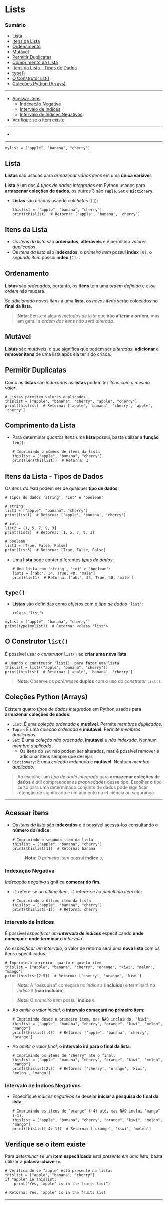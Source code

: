 # Lists

### Sumário

- [Lista](#lista)
- [Itens da Lista](#itens-da-lista)
- [Ordenamento](#ordenamento)
- [Mutável](#mutável)
- [Permitir Duplicatas](#permitir-duplicatas)
- [Comprimento da Lista](#comprimento-da-lista)
- [Itens da Lista - Tipos de Dados](#itens-da-lista---tipos-de-dados)
- [type()](#type)
- [O Construtor list()](#o-construtor-list)
- [Coleções Python (Arrays)](#coleções-python-arrays)
---
- [Acessar itens](#acessar-itens)
    - [Indexação Negativa](#indexação-negativa)
    - [Intervalo de Índices](#intervalo-de-índices)
    - [Intervalo de Índices Negativos](#intervalo-de-índices-negativos)
- [Verifique se o item existe](#verifique-se-o-item-existe)
---
- []()

---

```
mylist = ["apple", "banana", "cherry"]
```

## Lista

**Listas** são usadas para _armazenar vários itens_ em uma **única variável**.

**Lista** é um dos 4 _tipos de dados integrados_ em Python usados para **armazenar coleções de dados**, os outros 3 são **``Tuple``**, **``Set``** e **``Dictionary``**.

- **Listas** são criadas usando _colchetes_ (``[]``):
    ```
    thislist = ["apple", "banana", "cherry"]
    print(thislist)  # Retorna: ['apple', 'banana', 'cherry']
    ```

## Itens da Lista

- Os _itens da lista_ são **ordenados**, **alteráveis** e é permitido _valores duplicados_.
- Os _itens da lista_ são **indexados**, o _primeiro item_ possui **index** ``[0]``, o _segundo item_ possui **index** ``[1]``...

## Ordenamento

**Listas** são _ordenadas_, portanto, os **itens** tem uma _ordem definida_ e essa _ordem_ não mudará.

Se _adicionado novos itens_ a uma **lista**, os _novos itens_ serão colocados no **final da lista**.

> **Nota**: Existem alguns _métodos de lista_ que irão **alterar a ordem**, mas em geral: a _ordem dos itens não serã alterada_.

## Mutável

**Listas** são _mutáveis_, o que significa que podem ser _alteradas_, **adicionar** e **remover itens** de uma lista após ela ter sido criada.

## Permitir Duplicatas

Como as **listas** são _indexadas_ as **listas** podem ter _itens com o mesmo valor_.

```
# Listas permitem valores duplicados
thislist = ["apple", "banana", "cherry", "apple", "cherry"]
print(thislist)  # Retorna: ['apple', 'banana', 'cherry', 'apple', 'cherry']
```

## Comprimento da Lista

- Para determinar _quantos itens_ uma **lista** possui, basta utilizar a **função** ``len()``:
    ```
    # Imprimindo o número de itens da lista
    thislist = ["apple", "banana", "cherry"]
    print(len(thislist))  # Retorna: 3
    ```

## Itens da Lista - Tipos de Dados

Os _itens da lista_ podem ser de qualquer **tipo de dados**.

```
# Tipos de dados 'string', 'int' e 'boolean'

# string:
list1 = ["apple", "banana", "cherry"]
print(list1)  # Retorna: ['apple', 'banana', 'cherry']

# int:
list2 = [1, 5, 7, 9, 3]
print(list2)  # Retorna: [1, 5, 7, 9, 3]

# boolean
list3 = [True, False, False]
print(list3)  # Retorna: [True, False, False]
```

- Uma **lista** pode conter diferentes _tipos de dados_:
    ```
    # Uma lista com 'string', 'int' e 'boolean':
    list1 = ["abc", 34, True, 40, "male"]
    print(list1)  # Retorna: ['abc', 34, True, 40, 'male']
    ```

## ``type()``

- **Listas** são definidas como _objetos_ com o _tipo de dados_ ``'list'``:
    ```
    <class 'list'>
    ```

```
mylist = ["apple", "banana", "cherry"]
print(type(mylist))  # Retorna: <class 'list'>
```

## O Construtor ``list()``

É possível usar o _construtor_ ``list()`` ao **criar uma nova lista**.

```
# Usando o construtor 'list()' para fazer uma lista
thislist = list(("apple", "banana", "cherry"))
print(thislist)  # Retorna: ['apple', 'banana', 'cherry']
```

> **Nota**: Observe os _parênteses_ **duplos** com o uso do _construtor_ ``list()``.

## Coleções Python (Arrays)

Existem quatro _tipos de dados integrados_ em Python usados para **armazenar coleções de dados**:

- ``List``: É uma _coleção ordenada_ e **mutável**. Permite _membros duplicados_.
- ``Tuple``: É uma _coleção ordenada_ e **imutável**. Permite _membros duplicados_.
- ``Set``: É uma _coleção não ordenada_, **imutável** e _não indexada_. Nenhum _membro duplicado_.
    - Os itens do ``Set`` não podem ser alterados, mas é possível remover e adicionar itens sempre que desejar.
- ``Dictionary``: É uma _coleção ordenada_ e **mutável**. Nenhum _membro duplicado_.

> Ao escolher um _tipo de dado integrado_ para **armazenar coleções de dados** é útil compreender as _propriedades_ desse tipo. Escolher o tipo certo para uma determinado conjunto de dados pode significar retenção de significado e um aumento na eficiência ou segurança.

---

## Acessar itens

- Os _itens da lista_ são **indexados** e é possível acessá-los consultando o **número do índice**:
    ```
    # Imprimindo o segundo item da lista
    thislist = ["apple", "banana", "cherry"]
    print(thislist[1])  # Retorna: banana
    ```

    > **Nota**: O _primeiro item_ possui **índice** ``0``.

### Indexação Negativa

_Indexação negativa_ significa **começar do fim**.

- ``-1`` refere-se ao _último item_, ``-2`` refere-se ao _penúltimo item_ etc:
    ```
    # Imprimindo o último item da lista
    thislist = ["apple", "banana", "cherry"]
    print(thislist[-1])  # Retorna: cherry
    ```

### Intervalo de Índices

É possível _especificar um **intervalo de índices**_ especificando **onde começar** e **onde terminar** o _intervalo_.

Ao _especificar um intervalo_, o valor de retorno será uma **nova lista** com os itens especificados.

```
# Imprimindo terceiro, quarto e quinto item
thislist = ["apple", "banana", "cherry", "orange", "kiwi", "melon", "mango"]
print(thislist[2:5])  # Retorna: ['cherry', 'orange', 'kiwi']
```

> **Nota**: A "pesquisa" começará no _índice_ ``2`` (**incluído**) e terminará no _índice_ ``5`` (**não incluído**).

> **Nota**: O _primeiro item_ possui **índice** ``0``.

- Ao _omitir o valor inicial_, o **intervalo começará no primeiro item**:
    ```
    # Imprimindo desde o primeiro item, mas NÃO incluindo, "kiwi".
    thislist = ["apple", "banana", "cherry", "orange", "kiwi", "melon", "mango"]
    print(thislist[:4])  # Retorna: ['apple', 'banana', 'cherry', 'orange']
    ```

- Ao _omitir o valor final_, o **intervalo irá para o final da lista**:
    ```
    # Imprimindo os itens de "cherry" até o final.
    thislist = ["apple", "banana", "cherry", "orange", "kiwi", "melon", "mango"]
    print(thislist[2:])  # Retorna: ['cherry', 'orange', 'kiwi', 'melon', 'mango']
    ```

### Intervalo de Índices Negativos

- Especifique _índices negativos_ se desejar **iniciar a pesquisa do final da lista**:
    ```
    # Imprimindo os itens de "orange" (-4) até, mas NÃO inclui "mango" (-1).
    thislist = ["apple", "banana", "cherry", "orange", "kiwi", "melon", "mango"]
    print(thislist[-4:-1])  # Retorna: ['orange', 'kiwi', 'melon']
    ```

## Verifique se o item existe

Para _determinar_ se um **item especificado** está _presente em uma lista_, basta utilizar a **palavra-chave** ``in``.

```
# Verificando se "apple" está presente na lista:
thislist = ["apple", "banana", "cherry"]
if "apple" in thislist:
    print("Yes, 'apple' is in the fruits list")

# Retorna: Yes, 'apple' is in the fruits list
```

---

## 